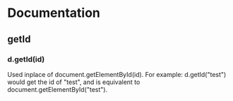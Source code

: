 # Documentation

## getId
### d.getId(id)
Used inplace of document.getElementById(id). For example: d.getId("test") would get the id of "test", and is equivalent to document.getElementById("test").
